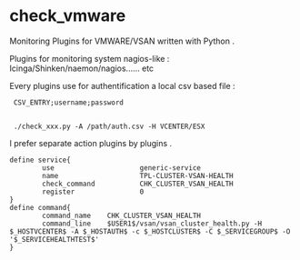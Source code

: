 # check_vmware
Monitoring Plugins for VMWARE/VSAN written with Python . 

Plugins for monitoring system nagios-like : Icinga/Shinken/naemon/nagios...... etc 

Every plugins use for authentification a local csv based file :

     CSV_ENTRY;username;password
     

     ./check_xxx.py -A /path/auth.csv -H VCENTER/ESX 
     
I prefer separate action plugins by plugins . 


    define service{
            use                     generic-service
            name                    TPL-CLUSTER-VSAN-HEALTH
            check_command           CHK_CLUSTER_VSAN_HEALTH
            register                0
    }
    define command{
            command_name    CHK_CLUSTER_VSAN_HEALTH
            command_line    $USER1$/vsan/vsan_cluster_health.py -H $_HOSTVCENTER$ -A $_HOSTAUTH$ -c $_HOSTCLUSTER$ -C $_SERVICEGROUP$ -O    '$_SERVICEHEALTHTEST$'
    }

